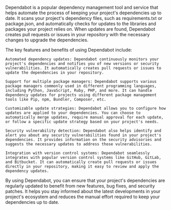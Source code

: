 Dependabot is a popular dependency management tool and service that helps automate the process of keeping your project's dependencies up to date. It scans your project's dependency files, such as requirements.txt or package.json, and automatically checks for updates to the libraries and packages your project relies on. When updates are found, Dependabot creates pull requests or issues in your repository with the necessary changes to upgrade the dependencies.

The key features and benefits of using Dependabot include:

    Automated dependency updates: Dependabot continuously monitors your project's dependencies and notifies you of new versions or security vulnerabilities. It automatically creates pull requests or issues to update the dependencies in your repository.

    Support for multiple package managers: Dependabot supports various package managers commonly used in different programming languages, including Python, JavaScript, Ruby, PHP, and more. It can handle dependency updates for projects using different package management tools like Pip, npm, Bundler, Composer, etc.

    Customizable update strategies: Dependabot allows you to configure how updates are applied to your dependencies. You can choose to automatically merge updates, require manual approval for each update, or follow a specific update strategy based on your project's needs.

    Security vulnerability detection: Dependabot also helps identify and alert you about any security vulnerabilities found in your project's dependencies. It provides information on the security advisories and suggests the necessary updates to address those vulnerabilities.

    Integration with version control systems: Dependabot seamlessly integrates with popular version control systems like GitHub, GitLab, and Bitbucket. It can automatically create pull requests or issues directly in your repository, making it easy to review and apply the dependency updates.

By using Dependabot, you can ensure that your project's dependencies are regularly updated to benefit from new features, bug fixes, and security patches. It helps you stay informed about the latest developments in your project's ecosystem and reduces the manual effort required to keep your dependencies up to date.